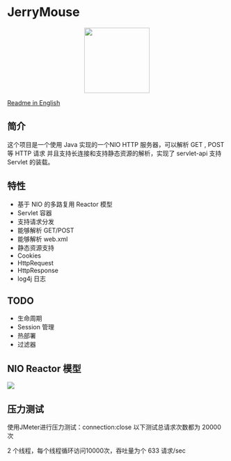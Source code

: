 # JerryMouse

<div align="center">  
<img src="http://ww1.sinaimg.cn/large/006d4JA0ly1g2epuyjhh8j30ml0n7dgd.jpg" width="150" height="150"/>
</br>
</div>

[Readme in English](https://github.com/apache-foundation/JerryMouse/blob/master/REDME_en.md)
## 简介 
这个项目是一个使用 Java 实现的一个NIO HTTP 服务器，可以解析 GET , POST 等 HTTP 请求
并且支持长连接和支持静态资源的解析，实现了 servlet-api 支持 Servlet 的装载。 
## 特性

* 基于 NIO 的多路复用 Reactor 模型
* Servlet 容器
* 支持请求分发
* 能够解析 GET/POST
* 能够解析 web.xml
* 静态资源支持
* Cookies
* HttpRequest
* HttpResponse
* log4j 日志

## TODO

* 生命周期
* Session 管理
* 热部署 
* 过滤器

## NIO Reactor 模型 

![](http://ww1.sinaimg.cn/large/006d4JA0ly1g24ju3h7iaj30xe0n8abs.jpg)


## 压力测试
使用JMeter进行压力测试：connection:close 以下测试总请求次数都为 20000 次    

2 个线程，每个线程循环访问10000次，吞吐量为个 633 请求/sec



